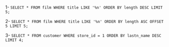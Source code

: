 1- `SELECT * FROM film
    WHERE title LIKE '%n'
    ORDER BY length DESC
    LIMIT 5;`  

2- `SELECT * FROM film
    WHERE title LIKE '%n'
    ORDER BY length ASC
    OFFSET 5
    LIMIT 5;`  
    
3- `SELECT * FROM customer
    WHERE store_id = 1
    ORDER BY lastn_name DESC
    LIMIT 4;`
    
